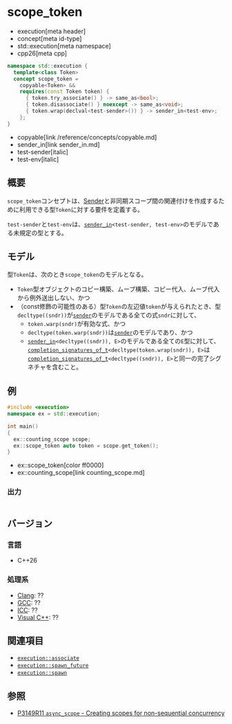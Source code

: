 # scope_token
* execution[meta header]
* concept[meta id-type]
* std::execution[meta namespace]
* cpp26[meta cpp]

```cpp
namespace std::execution {
  template<class Token>
  concept scope_token =
    copyable<Token> &&
    requires(const Token token) {
      { token.try_associate() } -> same_as<bool>;
      { token.disassociate() } noexcept -> same_as<void>;
      { token.wrap(declval<test-sender>()) } -> sender_in<test-env>;
    };
}
```
* copyable[link /reference/concepts/copyable.md]
* sender_in[link sender_in.md]
* test-sender[italic]
* test-env[italic]

## 概要
`scope_token`コンセプトは、[Sender](sender.md)と非同期スコープ間の関連付けを作成するために利用できる型`Token`に対する要件を定義する。

`test-sender`と`test-env`は、[`sender_in`](sender_in.md)`<test-sender, test-env>`のモデルである未規定の型とする。


## モデル
型`Token`は、次のとき`scope_token`のモデルとなる。

- `Token`型オブジェクトのコピー構築、ムーブ構築、コピー代入、ムーブ代入から例外送出しない、かつ
- （const修飾の可能性のある）型`Token`の左辺値`token`が与えられたとき、型`decltype((sndr))`が[`sender`](sender.md)のモデルである全ての式`sndr`に対して、
    - `token.warp(sndr)`が有効な式、かつ
    - `decltype(token.warp(sndr))`は[`sender`](sender.md)のモデルであり、かつ
    - [`sender_in`](sender_in.md)`<decltype((sndr)), E>`のモデルである全ての`E`型に対して、[`completion_signatures_of_t`](completion_signatures_of_t.md)`<decltype(token.wrap(sndr)), E>`は[`completion_signatures_of_t`](completion_signatures_of_t.md)`<decltype((sndr)), E>`と同一の完了シグネチャを含むこと。


## 例
```cpp example
#include <execution>
namespace ex = std::execution;

int main()
{
  ex::counting_scope scope;
  ex::scope_token auto token = scope.get_token();
}
```
* ex::scope_token[color ff0000]
* ex::counting_scope[link counting_scope.md]

### 出力
```
```


## バージョン
### 言語
- C++26

### 処理系
- [Clang](/implementation.md#clang): ??
- [GCC](/implementation.md#gcc): ??
- [ICC](/implementation.md#icc): ??
- [Visual C++](/implementation.md#visual_cpp): ??


## 関連項目
- [`execution::associate`](associate.md)
- [`execution::spawn_future`](spawn_future.md.nolink)
- [`execution::spawn`](spawn.md.nolink)


## 参照
- [P3149R11 `async_scope` - Creating scopes for non-sequential concurrency](https://open-std.org/jtc1/sc22/wg21/docs/papers/2025/p3149r11.html)

